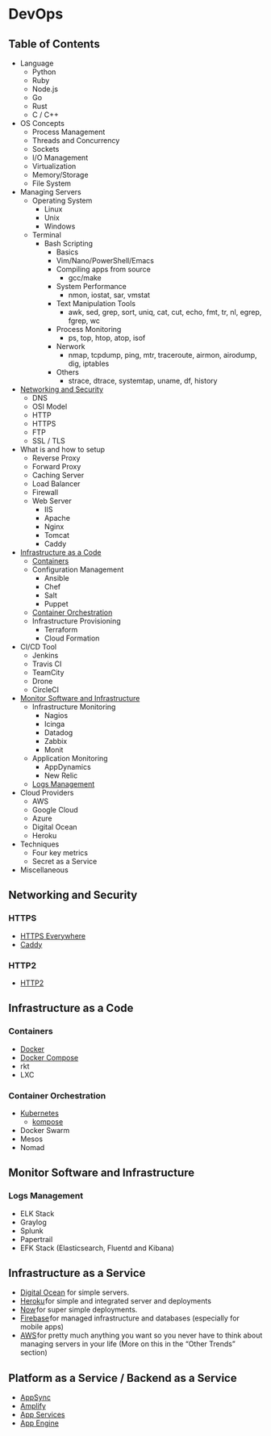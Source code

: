# DevOps

## Table of Contents

* Language
  * Python
  * Ruby
  * Node.js
  * Go
  * Rust
  * C / C++
* OS Concepts
  * Process Management
  * Threads and Concurrency
  * Sockets
  * I/O Management
  * Virtualization
  * Memory/Storage
  * File System
* Managing Servers
  * Operating System
    * Linux
    * Unix
    * Windows
  * Terminal
    * Bash Scripting
      * Basics
      * Vim/Nano/PowerShell/Emacs
      * Compiling apps from source
        * gcc/make
      * System Performance
        * nmon, iostat, sar, vmstat
      * Text Manipulation Tools
        * awk, sed, grep, sort, uniq, cat, cut, echo, fmt, tr, nl, egrep, fgrep, wc
      * Process Monitoring
        * ps, top, htop, atop, isof
      * Nerwork
        * nmap, tcpdump, ping, mtr, traceroute, airmon, airodump, dig, iptables
      * Others
        * strace, dtrace, systemtap, uname, df, history
* [Networking and Security](#networking-and-security)
  * DNS
  * OSI Model
  * HTTP
  * HTTPS
  * FTP
  * SSL / TLS
* What is and how to setup
  * Reverse Proxy
  * Forward Proxy
  * Caching Server
  * Load Balancer
  * Firewall
  * Web Server
    * IIS
    * Apache
    * Nginx
    * Tomcat
    * Caddy
* [Infrastructure as a Code](#infrastructure-as-a-code)
  * [Containers](#containers)
  * Configuration Management
    * Ansible
    * Chef
    * Salt
    * Puppet
  * [Container Orchestration](#container-orchestration)
  * Infrastructure Provisioning
    * Terraform
    * Cloud Formation
* CI/CD Tool
  * Jenkins
  * Travis CI
  * TeamCity
  * Drone
  * CircleCI
* [Monitor Software and Infrastructure](#monitor-software-and-infrastructure)
  * Infrastructure Monitoring
    * Nagios
    * Icinga
    * Datadog
    * Zabbix
    * Monit
  * Application Monitoring
    * AppDynamics
    * New Relic
  * [Logs Management](#logs-management)
* Cloud Providers
  * AWS
  * Google Cloud
  * Azure
  * Digital Ocean
  * Heroku
* Techniques
  * Four key metrics
  * Secret as a Service
* Miscellaneous

## Networking and Security

### HTTPS

* [HTTPS Everywhere](https://www.eff.org/https-everywhere)
* [Caddy](https://caddyserver.com/)

### HTTP2

* [HTTP2](https://hpbn.co/http2/)

## Infrastructure as a Code

### Containers

* [Docker](https://www.docker.com/)
* [Docker Compose](https://docs.docker.com/compose/)
* rkt
* LXC

### Container Orchestration

* [Kubernetes](https://kubernetes.io/)
  * [kompose](https://github.com/kubernetes/kompose/)
* Docker Swarm
* Mesos
* Nomad

## Monitor Software and Infrastructure

### Logs Management

* ELK Stack
* Graylog
* Splunk
* Papertrail
* EFK Stack (Elasticsearch, Fluentd and Kibana)


## Infrastructure as a Service

* [Digital Ocean](https://www.digitalocean.com/) for simple servers.
* [Heroku](https://www.heroku.com/) for simple and integrated server and deployments
* [Now](https://zeit.co/now) for super simple deployments.
* [Firebase](https://firebase.google.com/) for managed infrastructure and databases (especially for mobile apps)
* [AWS](https://aws.amazon.com/) for pretty much anything you want so you never have to think about managing servers in your life (More on this in the “Other Trends” section)

## Platform as a Service / Backend as a Service

* [AppSync](https://aws.amazon.com/appsync/)
* [Amplify](https://aws-amplify.github.io/)
* [App Services](https://azure.microsoft.com/en-us/services/app-service/)
* [App Engine](https://cloud.google.com/appengine/)
